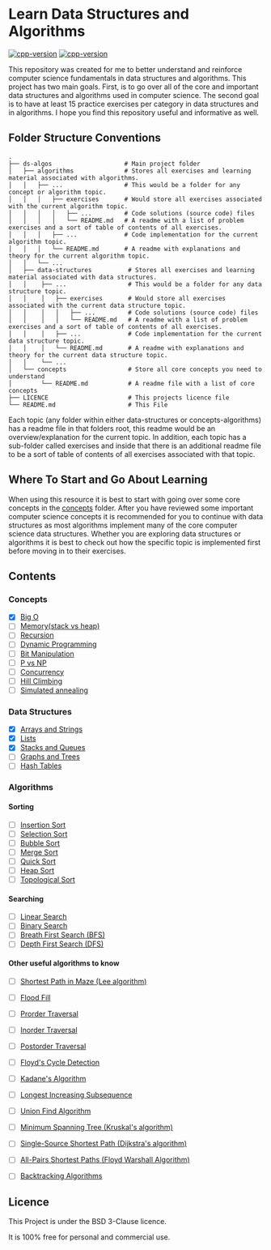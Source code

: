 # Learn Data Structures and Algorithms

[![cpp-version](https://img.shields.io/badge/language-C%2B%2B-blue)](https://isocpp.org/) [![cpp-version](https://img.shields.io/github/license/ElwinCabrera/ds-algos)](https://opensource.org/licenses/BSD-3-Clause)

This repository was created for me to better understand and reinforce computer science fundamentals in data structures and algorithms. This project has two main goals. First, is to go over all of the core and important data structures and algorithms used in computer science. The second goal is to have at least 15 practice exercises per category in data structures and in algorithms. I hope you find this repository useful and informative as well.

## Folder Structure Conventions

    .
    ├── ds-algos                    # Main project folder
    │   ├── algorithms              # Stores all exercises and learning material associated with algorithms.
    │   │   ├── ...                 # This would be a folder for any concept or algorithm topic.
    │   │   │   ├── exercises       # Would store all exercises associated with the current algorithm topic.
    │   │   │   │   ├── ...         # Code solutions (source code) files
    │   │   │   │   └── README.md   # A readme with a list of problem exercises and a sort of table of contents of all exercises.
    │   │   │   ├── ...             # Code implementation for the current algorithm topic.
    │   │   │   └── README.md       # A readme with explanations and theory for the current algorithm topic. 
    │   │   └── ...             
    │   ├── data-structures          # Stores all exercises and learning material associated with data structures.     
    │   │    ├── ...                 # This would be a folder for any data structure topic.
    │   │    │   ├── exercises       # Would store all exercises associated with the current data structure topic.       
    │   │    │   │   ├── ...         # Code solutions (source code) files
    │   │    │   │   └── README.md   # A readme with a list of problem exercises and a sort of table of contents of all exercises.
    │   │    │   ├── ...             # Code implementation for the current data structure topic.
    │   │    │   └── README.md       # A readme with explanations and theory for the current data structure topic.
    │   │    └── ...
    │   └── concepts                 # Store all core concepts you need to understand
    │        └── README.md           # A readme file with a list of core concepts 
    ├── LICENCE                      # This projects licence file    
    └── README.md                    # This File


Each topic (any folder within either data-structures or concepts-algorithms) has a readme file in that folders root, this readme would be an overview/explanation for the current topic. In addition, each topic has a sub-folder called exercises and inside that there is an additional readme file to be a sort of table of contents of all exercises associated with that topic.

## Where To Start and Go About Learning

When using this resource it is best to start with going over some core concepts in the [concepts](ds-algos/concepts) folder. After you have reviewed some important computer science concepts it is recommended for you to continue with data structures as most algorithms implement many of the core computer science data structures. Whether you are exploring data structures or algorithms it is best to check out how the specific topic is implemented first before moving in to their exercises.

## Contents

### Concepts
- [x] [Big O](ds-algos/concepts/arrays-strings/bigO.md) 
- [ ] [Memory(stack vs heap)]()
- [ ] [Recursion]()
- [ ] [Dynamic Programming]()
- [ ] [Bit Manipulation]()
- [ ] [P vs NP]()
- [ ] [Concurrency]()
- [ ] [Hill Climbing]()
- [ ] [Simulated annealing]()

### Data Structures
- [x] [Arrays and Strings](ds-algos/data-structures/arrays-strings/README.md)
- [x] [Lists](ds-algos/data-structures/lists/README.md)
- [x] [Stacks and Queues](ds-algos/data-structures/stacks-queues/README.md)
- [ ] [Graphs and Trees]()
- [ ] [Hash Tables]()

### Algorithms

#### Sorting
- [ ] [Insertion Sort]()
- [ ] [Selection Sort]()
- [ ] [Bubble Sort]()
- [ ] [Merge Sort]()
- [ ] [Quick Sort]()
- [ ] [Heap Sort]()
- [ ] [Topological Sort]()

#### Searching 
- [ ] [Linear Search]()
- [ ] [Binary Search]()
- [ ] [Breath First Search (BFS)]()
- [ ] [Depth First Search (DFS)]() 

#### Other useful algorithms to know 
- [ ] [Shortest Path in Maze (Lee algorithm)]()
- [ ] [Flood Fill]()
- [ ] [Prorder Traversal]()
- [ ] [Inorder Traversal]()
- [ ] [Postorder Traversal]()
- [ ] [Floyd's Cycle Detection]()
- [ ] [Kadane's Algorithm]()
- [ ] [Longest Increasing Subsequence]()
- [ ] [Union Find Algorithm]()
- [ ] [Minimum Spanning Tree (Kruskal's algorithm)]()
- [ ] [Single-Source Shortest Path (Dijkstra's algorithm)]()
- [ ] [All-Pairs Shortest Paths (Floyd Warshall Algorithm)]()
- [ ] [Backtracking Algorithms]()


## Licence 

This Project is under the BSD 3-Clause licence.

It is 100% free for personal and commercial use.